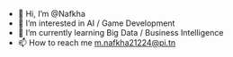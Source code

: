 - 👋 Hi, I’m @Nafkha
- 👀 I’m interested in AI / Game Development
- 🌱 I’m currently learning Big Data / Business Intelligence
- 📫 How to reach me m.nafkha21224@pi.tn

<!---
Nafkha/Nafkha is a ✨ special ✨ repository because its `README.md` (this file) appears on your GitHub profile.
You can click the Preview link to take a look at your changes.
--->
